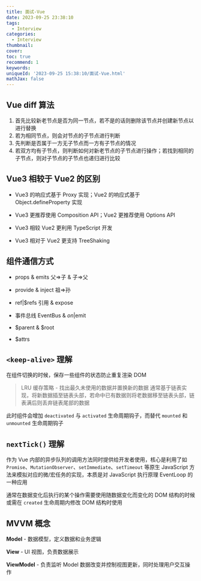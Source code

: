 ```yaml
---
title: 面试-Vue
date: 2023-09-25 23:38:10
tags:
  - Interview
categories:
  - Interview
thumbnail: 
cover: 
toc: true
recommend: 1
keywords: 
uniqueId: '2023-09-25 15:38:10/面试-Vue.html'
mathJax: false
---
```


## Vue diff 算法

1. 首先比较新老节点是否为同一节点，若不是的话则删除该节点并创建新节点以进行替换
2. 若为相同节点，则会对节点的子节点进行判断
3. 先判断是否属于一方无子节点而一方有子节点的情况
4. 若双方均有子节点，则判断如何对新老节点的子节点进行操作；若找到相同的子节点，则对子节点的子节点也递归进行比较

## Vue3 相较于 Vue2 的区别

* Vue3 的响应式基于 Proxy 实现；Vue2 的响应式基于 Object.defineProperty 实现

* Vue3 更推荐使用 Composition API；Vue2 更推荐使用 Options API

* Vue3 相较 Vue2 更利用 TypeScript 开发

* Vue3 相对于 Vue2 更支持 TreeShaking

## 组件通信方式

* props & emits 父=>子 & 子=>父

* provide & inject 祖=>孙

* ref|$refs 引用 & expose

* 事件总线 EventBus & $on|$emit

* $parent & $root

* $attrs

## `<keep-alive>` 理解

在组件切换的时候，保存一些组件的状态防止重复渲染 DOM

> LRU 缓存策略 - 找出最久未使用的数据并置换新的数据
> 通常基于链表实现，将新数据插至链表头部，若命中已有数据则将老数据移至链表头部，链表满后则丢弃链表尾部的数据

此时组件会增加 `deactivated` 与 `activated` 生命周期钩子，而替代 `mounted` 和 `unmounted` 生命周期钩子

## `nextTick()` 理解

作为 Vue 内部的异步队列的调用方法同时提供给开发者使用，核心是利用了如 `Promise`、`MutationObserver`、`setImmediate`、`setTimeout` 等原生 JavaScript 方法来模拟对应的微/宏任务的实现，本质是对 JavaScript 执行原理 EventLoop 的一种应用

通常在数据变化后执行的某个操作需要使用随数据变化而变化的 DOM 结构的时候或需在 `created` 生命周期内修改 DOM 结构时使用

## MVVM 概念

**Model** - 数据模型，定义数据和业务逻辑

**View** - UI 视图，负责数据展示

**ViewModel** - 负责监听 Model 数据改变并控制视图更新，同时处理用户交互操作
